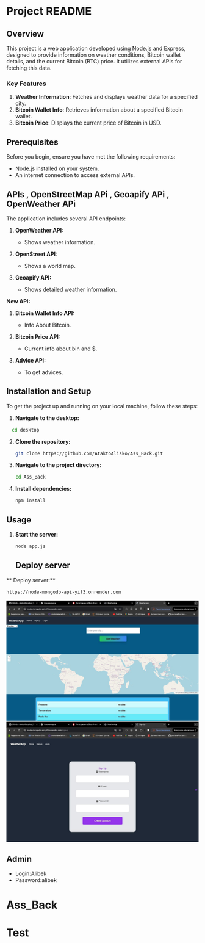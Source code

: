 # Project README

## Overview

This project is a web application developed using Node.js and Express, designed to provide information on weather conditions, Bitcoin wallet details, and the current Bitcoin (BTC) price. It utilizes external APIs for fetching this data.

### Key Features

1. **Weather Information**: Fetches and displays weather data for a specified city.
2. **Bitcoin Wallet Info**: Retrieves information about a specified Bitcoin wallet.
3. **Bitcoin Price**: Displays the current price of Bitcoin in USD.

## Prerequisites

Before you begin, ensure you have met the following requirements:

- Node.js installed on your system.
- An internet connection to access external APIs.

## APIs , OpenStreetMap APi , Geoapify APi , OpenWeather APi

The application includes several API endpoints:

1. **OpenWeather API:**

   - Shows weather information.

2. **OpenStreet API:**

   - Shows a world map.

3. **Geoapify API:**

   - Shows detailed weather information.

**New API:**

1. **Bitcoin Wallet Info API:**

   - Info About Bitcoin.

2. **Bitcoin Price API:**

   - Current info about bin and $.

3. **Advice API:**
   - To get advices.

## Installation and Setup

To get the project up and running on your local machine, follow these steps:

1. **Navigate to the desktop:**

```bash
  cd desktop
```

2. **Clone the repository:**

   ```bash
   git clone https://github.com/AtaktoAlisko/Ass_Back.git
   ```

3. **Navigate to the project directory:**

   ```bash
   cd Ass_Back
   ```

4. **Install dependencies:**

   ```bash
   npm install
   ```

## Usage

1. **Start the server:**

   ```bash
   node app.js
   ```

   ## Deploy server

 ** Deploy server:**

   ```bash
  https://node-mongodb-api-yif3.onrender.com
   ```
![Image alt](https://github.com/AtaktoAlisko/Ass_Back/blob/main/msg1257622140-90479.jpg)
![Image alt](https://github.com/AtaktoAlisko/Ass_Back/blob/main/msg1257622140-90480.jpg)

## Admin

- Login:Alibek
- Password:alibek

# Ass_Back
# Test
